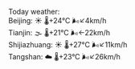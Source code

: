Today weather:  
Beijing: ☀️   🌡️+24°C 🌬️↙4km/h  
Tianjin: 🌫  🌡️+21°C 🌬️←22km/h  
Shijiazhuang: ☀️   🌡️+27°C 🌬️↙11km/h  
Tangshan: ☁️   🌡️+23°C 🌬️↙26km/h  
